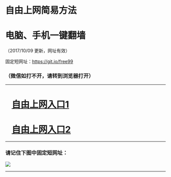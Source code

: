 ﻿# 自由上网简易方法

# 电脑、手机一键翻墙

（2017/10/09 更新，网址有效）

固定短网址：https://git.io/free99

### （微信如打不开，请转到浏览器打开）


***





# &nbsp;&nbsp; <a href="http://ft2643129447.fwq-tz-1001.info/fwqtz01.html?t=100900125235 " target="_blank">自由上网入口1</a>
# &nbsp;&nbsp; <a href="http://ft1272327978.fwq-tz-1002.info/fwqtz02.html?t=100900116598 " target="_blank">自由上网入口2</a>
***

### 请记住下图中固定短网址：

<img src="https://s3-us-west-2.amazonaws.com/fwq-1001/yjfq-20170905okok.png" /> 


***

